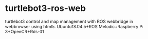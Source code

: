 # turtlebot3-ros-web
turtlebot3 control and map management with ROS webbridge in webbrowser using html5. Ubuntu18.04.5+ROS Melodic+Raspberry Pi 3+OpenCR+Rds-01
